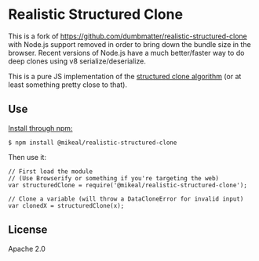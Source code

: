 # Realistic Structured Clone 

This is a fork of https://github.com/dumbmatter/realistic-structured-clone with Node.js support removed in order
to bring down the bundle size in the browser. Recent versions of Node.js have a much better/faster way to do
deep clones using v8 serialize/deserialize.

This is a pure JS implementation of the [structured clone algorithm](http://www.w3.org/TR/html5/infrastructure.html#internal-structured-cloning-algorithm) (or at least something pretty close to that).

## Use

[Install through npm:](https://www.npmjs.com/package/realistic-structured-clone)

    $ npm install @mikeal/realistic-structured-clone

Then use it:

    // First load the module
    // (Use Browserify or something if you're targeting the web)
    var structuredClone = require('@mikeal/realistic-structured-clone');

    // Clone a variable (will throw a DataCloneError for invalid input)
    var clonedX = structuredClone(x);

## License

Apache 2.0

